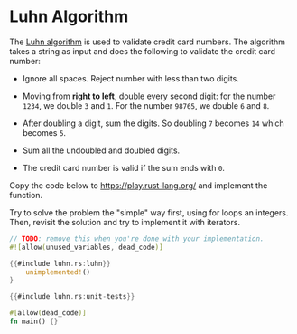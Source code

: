# Luhn Algorithm

The [Luhn algorithm](https://en.wikipedia.org/wiki/Luhn_algorithm) is used to
validate credit card numbers. The algorithm takes a string as input and does the
following to validate the credit card number:

* Ignore all spaces. Reject number with less than two digits.

* Moving from **right to left**, double every second digit: for the number `1234`,
  we double `3` and `1`. For the number `98765`, we double `6` and `8`.

* After doubling a digit, sum the digits. So doubling `7` becomes `14` which
  becomes `5`.

* Sum all the undoubled and doubled digits.

* The credit card number is valid if the sum ends with `0`.

Copy the code below to <https://play.rust-lang.org/> and implement the function.

Try to solve the problem the "simple" way first, using for loops an integers.
Then, revisit the solution and try to implement it with iterators.


```rust
// TODO: remove this when you're done with your implementation.
#![allow(unused_variables, dead_code)]

{{#include luhn.rs:luhn}}
    unimplemented!()
}

{{#include luhn.rs:unit-tests}}

#[allow(dead_code)]
fn main() {}
```
